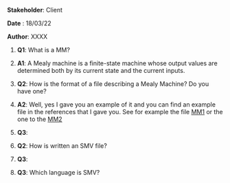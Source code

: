 **Stakeholder**: Client

**Date** : 18/03/22

**Author**: XXXX

1. **Q1**: What is a MM? 
2. **A1**: A Mealy machine is a finite-state machine whose output values are determined both by its current state and the current inputs.
3. **Q2**: How is the format of a file describing a Mealy Machine? Do you have one?
4. **A2**: Well, yes I gave you an example of it and you can find an example file in the references that I gave you. See for example the file 
[MM1](MM1.png) or the one to the [MM2](https://easyexamnotes.com/p/mealy-machine.html)
6. **Q3**:  

2. **Q2**: How is written an SMV file?
3. **Q3**: 
4. **Q3**: Which language is SMV?
